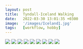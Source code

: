 ```yaml
---
layout: post
title:  Tyndall-Iceland Walking
date:   2022-03-30 13:01:35 +0300
image:  '/images/Iceland1.jpg'
tags:   [workflow, hobby]
---
```




  <div class="gallery">
    <img src="/images/tyndall1.jpg">
    <img src="/images/tyndall2.jpg">
    <img src="/images/tyndall3.jpg">
    <img src="/images/tyndall4.jpg">
    <img src="/images/tyndall5.jpg">
    <img src="/images/tyndall6.jpg">
    <img src="/images/tyndall7.jpg">
    <img src="/images/tyndall8.jpg">
    <img src="/images/tyndall9.jpg">
  </div>
